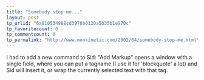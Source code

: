 ```yaml
---
title: "Somebody stop me..."
layout: post
tp_urlid: "6a010534988cd3970b0120a5b35b1e970c"
tp_favoritecount: 0
tp_commentcount: 0
tp_permalink: "http://www.monkinetic.com/2002/04/somebody-stop-me.html"
---
```

I had to add a new command to Sid: &quot;Add Markup&quot; opens a window with a single field, where you can put a tagname (I use it for &#39;blockquote&#39; a lot) and Sid will insert it, or wrap the currently selected text with that tag.
